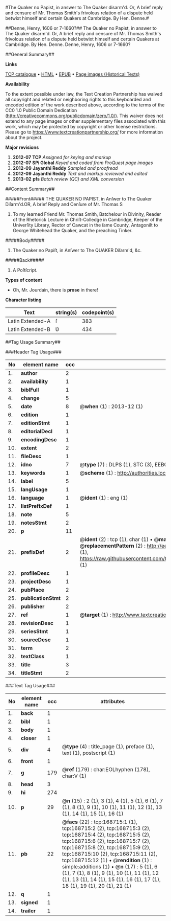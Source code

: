 #The Quaker no Papist, in answer to The Quaker disarm'd. Or, A brief reply and censure of Mr. Thomas Smith's frivolous relation of a dispute held betwixt himself and certain Quakers at Cambridge. By Hen. Denne.#

##Denne, Henry, 1606 or 7-1660?##
The Quaker no Papist, in answer to The Quaker disarm'd. Or, A brief reply and censure of Mr. Thomas Smith's frivolous relation of a dispute held betwixt himself and certain Quakers at Cambridge. By Hen. Denne.
Denne, Henry, 1606 or 7-1660?

##General Summary##

**Links**

[TCP catalogue](http://www.ota.ox.ac.uk/tcp/)  • 
[HTML](http://tei.it.ox.ac.uk/tcp/Texts-HTML/free/A81/A81304.html)  • 
[EPUB](http://tei.it.ox.ac.uk/tcp/Texts-EPUB/free/A81/A81304.epub) • 
[Page images (Historical Texts)](https://historicaltexts.jisc.ac.uk/eebo-99866868e)

**Availability**

To the extent possible under law, the Text Creation Partnership has waived all copyright and related or neighboring rights to this keyboarded and encoded edition of the work described above, according to the terms of the CC0 1.0 Public Domain Dedication (http://creativecommons.org/publicdomain/zero/1.0/). This waiver does not extend to any page images or other supplementary files associated with this work, which may be protected by copyright or other license restrictions. Please go to https://www.textcreationpartnership.org/ for more information about the project.

**Major revisions**

1. __2012-07__ __TCP__ *Assigned for keying and markup*
1. __2012-07__ __SPi Global__ *Keyed and coded from ProQuest page images*
1. __2012-09__ __Jayanthi Reddy__ *Sampled and proofread*
1. __2012-09__ __Jayanthi Reddy__ *Text and markup reviewed and edited*
1. __2013-02__ __pfs__ *Batch review (QC) and XML conversion*

##Content Summary##

#####Front#####
THE QUAKER NO PAPIST, in Anſwer to The Quaker Diſarm'd.OR, A brief Reply and Cenſure of Mr. Thomas S
1. To my learned Friend Mr. Thomas Smith, Batchelour in Divinity, Reader of the Rhetorick Lecture in Chriſt-Colledge in Cambridge, Keeper of the Univerſity Library, Rector of Cawcat in the ſame County, Antagoniſt to George Whitehead the Quaker, and the preaching Tinker.

#####Body#####

1. The Quaker no Papiſt, in Anſwer to The QUAKER Diſarm'd, &c.

#####Back#####

1. A Poſtſcript.

**Types of content**

  * Oh, Mr. Jourdain, there is **prose** in there!

**Character listing**


|Text|string(s)|codepoint(s)|
|---|---|---|
|Latin Extended-A|ſ|383|
|Latin Extended-B|Ʋ|434|

##Tag Usage Summary##

###Header Tag Usage###

|No|element name|occ|attributes|
|---|---|---|---|
|1.|__author__|2||
|2.|__availability__|1||
|3.|__biblFull__|1||
|4.|__change__|5||
|5.|__date__|8| @__when__ (1) : 2013-12 (1)|
|6.|__edition__|1||
|7.|__editionStmt__|1||
|8.|__editorialDecl__|1||
|9.|__encodingDesc__|1||
|10.|__extent__|2||
|11.|__fileDesc__|1||
|12.|__idno__|7| @__type__ (7) : DLPS (1), STC (3), EEBO-CITATION (1), PROQUEST (1), VID (1)|
|13.|__keywords__|1| @__scheme__ (1) : http://authorities.loc.gov/ (1)|
|14.|__label__|5||
|15.|__langUsage__|1||
|16.|__language__|1| @__ident__ (1) : eng (1)|
|17.|__listPrefixDef__|1||
|18.|__note__|5||
|19.|__notesStmt__|2||
|20.|__p__|11||
|21.|__prefixDef__|2| @__ident__ (2) : tcp (1), char (1)  •  @__matchPattern__ (2) : ([0-9\-]+):([0-9IVX]+) (1), (.+) (1)  •  @__replacementPattern__ (2) : http://eebo.chadwyck.com/downloadtiff?vid=$1&page=$2 (1), https://raw.githubusercontent.com/textcreationpartnership/Texts/master/tcpchars.xml#$1 (1)|
|22.|__profileDesc__|1||
|23.|__projectDesc__|1||
|24.|__pubPlace__|2||
|25.|__publicationStmt__|2||
|26.|__publisher__|2||
|27.|__ref__|1| @__target__ (1) : http://www.textcreationpartnership.org/docs/. (1)|
|28.|__revisionDesc__|1||
|29.|__seriesStmt__|1||
|30.|__sourceDesc__|1||
|31.|__term__|2||
|32.|__textClass__|1||
|33.|__title__|3||
|34.|__titleStmt__|2||


###Text Tag Usage###

|No|element name|occ|attributes|
|---|---|---|---|
|1.|__back__|1||
|2.|__bibl__|1||
|3.|__body__|1||
|4.|__closer__|1||
|5.|__div__|4| @__type__ (4) : title_page (1), preface (1), text (1), postscript (1)|
|6.|__front__|1||
|7.|__g__|179| @__ref__ (179) : char:EOLhyphen (178), char:V (1)|
|8.|__head__|3||
|9.|__hi__|274||
|10.|__p__|29| @__n__ (15) : 2 (1), 3 (1), 4 (1), 5 (1), 6 (1), 7 (1), 8 (1), 9 (1), 10 (1), 11 (1), 12 (1), 13 (1), 14 (1), 15 (1), 16 (1)|
|11.|__pb__|22| @__facs__ (22) : tcp:168715:1 (1), tcp:168715:2 (2), tcp:168715:3 (2), tcp:168715:4 (2), tcp:168715:5 (2), tcp:168715:6 (2), tcp:168715:7 (2), tcp:168715:8 (2), tcp:168715:9 (2), tcp:168715:10 (2), tcp:168715:11 (2), tcp:168715:12 (1)  •  @__rendition__ (1) : simple:additions (1)  •  @__n__ (17) : 5 (1), 6 (1), 7 (1), 8 (1), 9 (1), 10 (1), 11 (1), 12 (1), 13 (1), 14 (1), 15 (1), 16 (1), 17 (1), 18 (1), 19 (1), 20 (1), 21 (1)|
|12.|__q__|1||
|13.|__signed__|1||
|14.|__trailer__|1||
